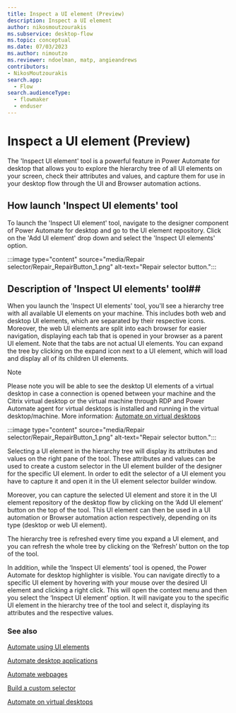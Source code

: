 ```yaml
---
title: Inspect a UI element (Preview)
description: Inspect a UI element
author: nikosmoutzourakis
ms.subservice: desktop-flow
ms.topic: conceptual
ms.date: 07/03/2023
ms.author: nimoutzo
ms.reviewer: ndoelman, matp, angieandrews
contributors:
- NikosMoutzourakis
search.app: 
  - Flow
search.audienceType: 
  - flowmaker
  - enduser
---
```

# Inspect a UI element (Preview)

The 'Inspect UI element' tool is a powerful feature in Power Automate for desktop that allows you to explore the hierarchy tree of all UI elements on your screen, check their attributes and values, and capture them for use in your desktop flow through the UI and Browser automation actions. 

## How launch 'Inspect UI elements' tool

To launch the 'Inspect UI element' tool, navigate to the designer component of Power Automate for desktop and go to the UI element repository. Click on the 'Add UI element' drop down and select the 'Inspect UI elements' option.

:::image type="content" source="media/Repair selector/Repair_RepairButton_1.png" alt-text="Repair selector button.":::

## Description of 'Inspect UI elements' tool##

When you launch the 'Inspect UI elements' tool, you'll see a hierarchy tree with all available UI elements on your machine. This includes both web and desktop UI elements, which are separated by their respective icons. Moreover, the web UI elements are split into each browser for easier navigation, displaying each tab that is opened in your browser as a parent UI element. Note that the tabs are not actual UI elements. You can expand the tree by clicking on the expand icon next to a UI element, which will load and display all of its children UI elements. 

> [!NOTE]
> Please note you will be able to see the desktop UI elements of a virtual desktop in case a connection is opened between your machine and the Citrix virtual desktop or the virtual machine through RDP and Power Automate agent for virtual desktops is installed and running in the virtual desktop/machine. More information: [Automate on virtual desktops](virtual-desktops.md)

:::image type="content" source="media/Repair selector/Repair_RepairButton_1.png" alt-text="Repair selector button.":::

Selecting a UI element in the hierarchy tree will display its attributes and values on the right pane of the tool. These attributes and values can be used to create a custom selector in the UI element builder of the designer for the specific UI element. In order to edit the selector of a UI element you have to capture it and open it in the UI element selector builder window. 

Moreover, you can capture the selected UI element and store it in the UI element repository of the desktop flow by clicking on the ‘Add UI element’ button on the top of the tool. This UI element can then be used in a UI automation or Browser automation action respectively, depending on its type (desktop or web UI element). 

The hierarchy tree is refreshed every time you expand a UI element, and you can refresh the whole tree by clicking on the ‘Refresh’ button on the top of the tool. 

In addition, while the ‘Inspect UI elements’ tool is opened, the Power Automate for desktop highlighter is visible. You can navigate directly to a specific UI element by hovering with your mouse over the desired UI element and clicking a right click. This will open the context menu and then you select the ‘Inspect UI element’ option. It will navigate you to the specific UI element in the hierarchy tree of the tool and select it, displaying its attributes and the respective values.


### See also

[Automate using UI elements](ui-elements.md)

[Automate desktop applications](desktop-automation.md)

[Automate webpages](automation-web.md)

[Build a custom selector](build-custom-selectors.md)

[Automate on virtual desktops](virtual-desktops.md)

